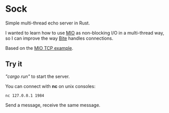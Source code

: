 # Sock

Simple multi-thread echo server in Rust.

I wanted to learn how to use [MIO](https://github.com/tokio-rs/mio) as
non-blocking I/O in a multi-thread way, so I can improve the way
[Bite](https://github.com/alvivar/bite) handles connections.

Based on the [MIO TCP
example](https://github.com/tokio-rs/mio/blob/master/examples/tcp_server.rs).

## Try it

_"cargo run"_ to start the server.

You can connect with **nc** on unix consoles:

    nc 127.0.0.1 1984

Send a message, receive the same message.
